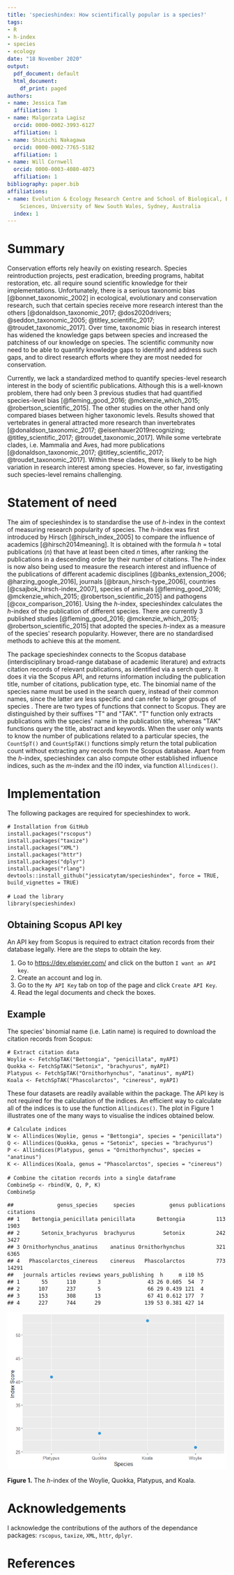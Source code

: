 ```yaml
---
title: 'specieshindex: How scientifically popular is a species?'
tags:
- R
- h-index
- species
- ecology
date: "18 November 2020"
output:
  pdf_document: default
  html_document:
    df_print: paged
authors: 
- name: Jessica Tam
  affiliation: 1
- name: Malgorzata Lagisz
  orcid: 0000-0002-3993-6127
  affiliation: 1
- name: Shinichi Nakagawa
  orcid: 0000-0002-7765-5182
  affiliation: 1
- name: Will Cornwell
  orcid: 0000-0003-4080-4073
  affiliation: 1
bibliography: paper.bib
affiliations:
- name: Evolution & Ecology Research Centre and School of Biological, Earth and Environmental
    Sciences, University of New South Wales, Sydney, Australia
  index: 1
---
```


# Summary

Conservation efforts rely heavily on existing research. Species reintroduction projects, pest eradication, breeding programs, habitat restoration, etc. all require sound scientific knowledge for their implementations. Unfortunately, there is a serious taxonomic bias [@bonnet_taxonomic_2002] in ecological, evolutionary and conservation research, such that certain species receive more research interest than the others [@donaldson_taxonomic_2017; @dos2020drivers; @seddon_taxonomic_2005; @titley_scientific_2017; @troudet_taxonomic_2017]. Over time, taxonomic bias in research interest has widened the knowledge gaps between species and increased the patchiness of our knowledge on species. The scientific community now need to be able to quantify knowledge gaps to identify and address such gaps, and to direct research efforts where they are most needed for conservation.  

Currently, we lack a standardized method to quantify species-level research interest in the body of scientific publications. Although this is a well-known problem, there had only been 3 previous studies that had quantified species-level bias [@fleming_good_2016; @mckenzie_which_2015; @robertson_scientific_2015]. The other studies on the other hand only compared biases between higher taxonomic levels. Results showed that vertebrates in general attracted more research than invertebrates [@donaldson_taxonomic_2017; @eisenhauer2019recognizing; @titley_scientific_2017; @troudet_taxonomic_2017]. While some vertebrate clades, i.e. Mammalia and Aves, had more publications [@donaldson_taxonomic_2017; @titley_scientific_2017; @troudet_taxonomic_2017]. Within these clades, there is likely to be high variation in research interest among species. However, so far, investigating such species-level remains challenging.  

# Statement of need

The aim of specieshindex is to standardise the use of *h*-index in the context of measuring research popularity of species. The *h*-index was first introduced by Hirsch [@hirsch_index_2005] to compare the influence of academics [@hirsch2014meaning]. It is obtained with the formula *h* = total publications (*n*) that have at least been cited *n* times, after ranking the publications in a descending order by their number of citations. The *h*-index is now also being used to measure the research interest and influence of the publications of different academic disciplines [@banks_extension_2006; @harzing_google_2016], journals [@braun_hirsch-type_2006], countries [@csajbok_hirsch-index_2007], species of animals [@fleming_good_2016; @mckenzie_which_2015; @robertson_scientific_2015] and pathogens [@cox_comparison_2016]. Using the *h*-index, specieshindex calculates the *h*-index of the publication of different species. There are currently 3 published studies [@fleming_good_2016; @mckenzie_which_2015; @robertson_scientific_2015] that adopted the species *h*-index as a measure of the species' research popularity. However, there are no standardised methods to achieve this at the moment.

The package specieshindex connects to the Scopus database (interdisciplinary broad-range database of academic literature) and extracts citation records of relevant publications, as identified via a serch query. It does it via the Scopus API, and returns information including the publication title, number of citations, publication type, etc. The binomial name of the species name must be used in the search query, instead of their common names, since the latter are less specific and can refer to larger groups of species <!-- give example? -->. There are two types of functions that connect to Scopus. They are distinguished by their suffixes "T" and "TAK". "T" function only extracts publications with the species' name in the publication title, whereas "TAK" functions query the title, abstract and keywords. When the user only wants to know the number of publications related to a particular species, the `CountSpT()` and `CountSpTAK()` functions simply return the total publication count without extracting any records from the Scopus database. Apart from the *h*-index, specieshindex can also compute other established influence indices, such as the *m*-index and the i10 index, via function `Allindices()`.  

# Implementation

The following packages are required for specieshindex to work.
```{r}
# Installation from GitHub
install.packages("rscopus")
install.packages("taxize")
install.packages("XML")
install.packages("httr")
install.packages("dplyr")
install.packages("rlang")
devtools::install_github("jessicatytam/specieshindex", force = TRUE, build_vignettes = TRUE)

# Load the library
library(specieshindex)
```

## Obtaining Scopus API key

An API key from Scopus is required to extract citation records from their database legally. Here are the steps to obtain the key.

1. Go to https://dev.elsevier.com/ and click on the button `I want an API key`.
2. Create an account and log in.
3. Go to the `My API Key` tab on top of the page and click `Create API Key`.
4. Read the legal documents and check the boxes. 

## Example

The species' binomial name (i.e. Latin name) is required to download the citation records from Scopus:

```{r}
# Extract citation data
Woylie <- FetchSpTAK("Bettongia", "penicillata", myAPI)
Quokka <- FetchSpTAK("Setonix", "brachyurus", myAPI)
Platypus <- FetchSpTAK("Ornithorhynchus", "anatinus", myAPI)
Koala <- FetchSpTAK("Phascolarctos", "cinereus", myAPI)
```

These four datasets are readily available within the package. The API key is not required for the calculation of the indices. An efficient way to calculate all of the indices is to use the function `Allindices()`. The plot in Figure 1 illustrates one of the many ways to visualise the indices obtained below.

```{r}
# Calculate indices
W <- Allindices(Woylie, genus = "Bettongia", species = "penicillata")
Q <- Allindices(Quokka, genus = "Setonix", species = "brachyurus")
P <- Allindices(Platypus, genus = "Ornithorhynchus", species = "anatinus")
K <- Allindices(Koala, genus = "Phascolarctos", species = "cinereus")

# Combine the citation records into a single dataframe
CombineSp <- rbind(W, Q, P, K)
CombineSp
```

    ##              genus_species     species           genus publications citations
    ## 1    Bettongia_penicillata penicillata       Bettongia          113      1903
    ## 2       Setonix_brachyurus  brachyurus         Setonix          242      3427
    ## 3 Ornithorhynchus_anatinus    anatinus Ornithorhynchus          321      6365
    ## 4   Phascolarctos_cinereus    cinereus   Phascolarctos          773     14291
    ##   journals articles reviews years_publishing  h     m i10 h5
    ## 1       55      110       3               43 26 0.605  54  7
    ## 2      107      237       5               66 29 0.439 121  4
    ## 3      153      308      13               67 41 0.612 177  7
    ## 4      227      744      29              139 53 0.381 427 14



![](README_files/figure-gfm/unnamed-chunk-5-1.png) 

**Figure 1.** The *h*-index of the Woylie, Quokka, Platypus, and Koala.


# Acknowledgements

I acknowledge the contributions of the authors of the dependance packages: `rscopus`, `taxize`, `XML`, `httr`, `dplyr`.

# References

